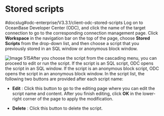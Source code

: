 Stored scripts 
===================================
#docslug#odc-enterprise/V3.3.1/client-odc-stored-scripts
Log on to OceanBase Developer Center (ODC), and click the name of the target connection to go to the corresponding connection management page. Click **Workspace** in the navigation bar on the top of the page, choose **Stored Scripts** from the drop-down list, and then choose a script that you previously stored in an SQL window or anonymous block window. 

![Image 515](https://help-static-aliyun-doc.aliyuncs.com/assets/img/en-US/5789620261/p267720.png)After you choose the script from the cascading menu, you can proceed to edit or run the script. If the script is an SQL script, ODC opens the script in an SQL window. If the script is an anonymous block script, ODC opens the script in an anonymous block window. In the script list, the following two buttons are provided after each script name:

* **Edit** : Click this button to go to the editing page where you can edit the script name and content. After you finish editing, click **OK** in the lower-right corner of the page to apply the modification.

  

* **Delete** : Click this button to delete the script.

  



